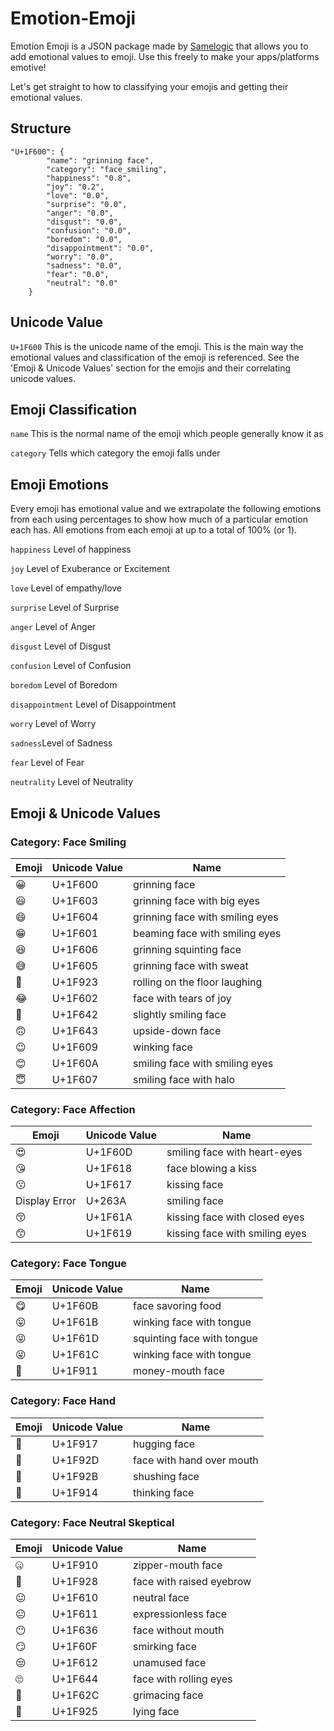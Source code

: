 # Emotion-Emoji
Emotion Emoji is a JSON package made by [Samelogic](https://www.samelogic.com) that allows you to add emotional values to emoji. Use this freely to make your apps/platforms emotive!

Let's get straight to how to classifying your emojis and getting their emotional values.


## Structure
```
"U+1F600": {
        "name": "grinning face",
        "category": "face_smiling",
        "happiness": "0.8",
        "joy": "0.2",
        "love": "0.0",
        "surprise": "0.0",
        "anger": "0.0",
        "disgust": "0.0",
        "confusion": "0.0",
        "boredom": "0.0",
        "disappointment": "0.0",
        "worry": "0.0",
        "sadness": "0.0",
        "fear": "0.0",
        "neutral": "0.0"
    }
```
## Unicode Value
```U+1F600``` This is the unicode name of the emoji. This is the main way the emotional values and classification of the emoji is referenced. See the 'Emoji & Unicode Values' section for the emojis and their correlating unicode values.

## Emoji Classification
```name``` This is the normal name of the emoji which people generally know it as

```category``` Tells which category the emoji falls under

## Emoji Emotions
Every emoji has emotional value and we extrapolate the following emotions from each using percentages to show how much of a particular emotion each has. All emotions from each emoji at up to a total of 100% (or 1).

```happiness``` Level of happiness

```joy``` Level of Exuberance or Excitement

```love``` Level of empathy/love

```surprise``` Level of Surprise

```anger``` Level of Anger

```disgust``` Level of Disgust

```confusion``` Level of Confusion

```boredom``` Level of Boredom

```disappointment``` Level of Disappointment

```worry``` Level of Worry

```sadness```Level of Sadness

```fear``` Level of Fear

```neutrality``` Level of Neutrality

## Emoji & Unicode Values
### Category: Face Smiling
| Emoji  | Unicode Value | Name |
| ------------- | ------------- | ------------- |
| 😀  | U+1F600  | grinning face |
| 😃  | U+1F603  | grinning face with big eyes  |
| 😄  | U+1F604  | grinning face with smiling eyes  |
| 😁  | U+1F601  | beaming face with smiling eyes  |
| 😆  | U+1F606  | grinning squinting face  |
| 😅  | U+1F605  | grinning face with sweat  |
| 🤣  | U+1F923  | rolling on the floor laughing  |
| 😂  | U+1F602  | face with tears of joy  |
| 🙂  | U+1F642  | slightly smiling face  |
| 🙃  | U+1F643  | upside-down face  |
| 😉  | U+1F609  | winking face  |
| 😊  | U+1F60A  | smiling face with smiling eyes  |
| 😇  | U+1F607  | smiling face with halo  |

### Category: Face Affection
| Emoji  | Unicode Value | Name |
| ------------- | ------------- | ------------- |
| 😍  | U+1F60D  | smiling face with heart-eyes |
| 😘  | U+1F618  | face blowing a kiss  |
| 😗  | U+1F617  | kissing face  |
| Display Error  | U+263A  | smiling face  |
| 😚  | U+1F61A  | kissing face with closed eyes  |
| 😙  | U+1F619  | kissing face with smiling eyes  |

### Category: Face Tongue
| Emoji  | Unicode Value | Name |
| ------------- | ------------- | ------------- |
| 😋  | U+1F60B  | face savoring food  |
| 😛  | U+1F61B  | winking face with tongue  |
| 😝  | U+1F61D  | squinting face with tongue  |
| 😜  | U+1F61C  | winking face with tongue  |
| 🤑  | U+1F911  | money-mouth face  |

### Category: Face Hand
| Emoji  | Unicode Value | Name |
| ------------- | ------------- | ------------- |
| 🤗  | U+1F917  | hugging face |
| 🤭  | U+1F92D  | face with hand over mouth  |
| 🤫  | U+1F92B  | shushing face  |
| 🤔  | U+1F914  | thinking face  |

### Category: Face Neutral Skeptical
| Emoji  | Unicode Value | Name |
| ------------- | ------------- | ------------- |
| 🤐  | U+1F910  | zipper-mouth face  |
| 🤨  | U+1F928  | face with raised eyebrow  |
| 😐  | U+1F610  | neutral face  |
| 😑  | U+1F611  | expressionless face  |
| 😶  | U+1F636  | face without mouth  |
| 😏  | U+1F60F  | smirking face  |
| 😒  | U+1F612  | unamused face  |
| 🙄  | U+1F644  | face with rolling eyes  |
| 😬  | U+1F62C  | grimacing face  |
| 🤥  | U+1F925  | lying face  |
